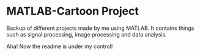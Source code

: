 # MATLAB-Cartoon Project
Backup of different projects made by me using MATLAB. It contains things such as signal processing, image processing and data analysis.

Aha! Now the readme is under my control!

